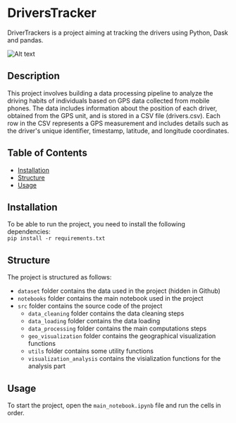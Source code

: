 # DriversTracker
DriverTrackers is a project aiming at tracking the drivers using Python, Dask and pandas.

![Alt text](image.png)


## Description
This project involves building a data processing pipeline to analyze the driving habits of individuals based on GPS data collected from mobile phones. The data includes information about the position of each driver, obtained from the GPS unit, and is stored in a CSV file (drivers.csv). Each row in the CSV represents a GPS measurement and includes details such as the driver's unique identifier, timestamp, latitude, and longitude coordinates.

## Table of Contents
- [Installation](#installation)
- [Structure](#structure)
- [Usage](#usage)

## Installation
To be able to run the project, you need to install the following dependencies:  
`pip install -r requirements.txt`


## Structure
The project is structured as follows:
- `dataset` folder contains the data used in the project (hidden in Github)
- `notebooks` folder contains the main notebook used in the project
- `src` folder contains the source code of the project
    - `data_cleaning` folder contains the data cleaning steps
    - `data_loading` folder contains the data loading
    - `data_processing` folder contains the main computations steps
    - `geo_visualization` folder contains the geographical visualization functions
    - `utils` folder contains some utility functions
    - `visualization_analysis` contains the visialization functions for the analysis part

## Usage
To start the project, open the `main_notebook.ipynb` file and run the cells in order.




